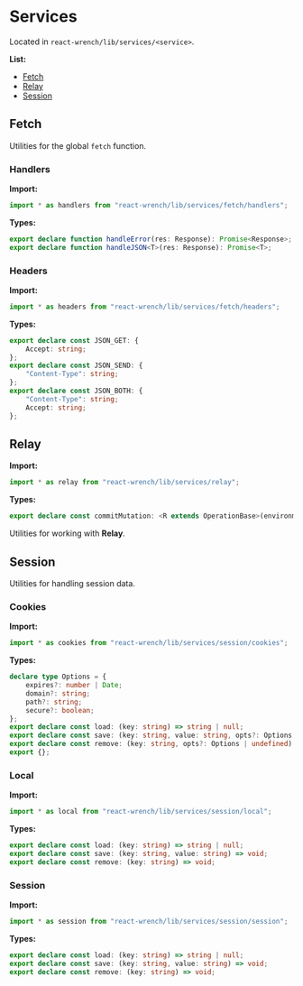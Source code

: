 # Services

Located in `react-wrench/lib/services/<service>`.

**List:**

* [Fetch](#fetch)
* [Relay](#relay)
* [Session](#session)

## Fetch

Utilities for the global `fetch` function.

### Handlers

**Import:**
```ts
import * as handlers from "react-wrench/lib/services/fetch/handlers";
```

**Types:**
```ts
export declare function handleError(res: Response): Promise<Response>;
export declare function handleJSON<T>(res: Response): Promise<T>;
```



### Headers

**Import:**
```ts
import * as headers from "react-wrench/lib/services/fetch/headers";
```

**Types:**
```ts
export declare const JSON_GET: {
    Accept: string;
};
export declare const JSON_SEND: {
    "Content-Type": string;
};
export declare const JSON_BOTH: {
    "Content-Type": string;
    Accept: string;
};
```



## Relay

**Import:**
```ts
import * as relay from "react-wrench/lib/services/relay";
```

**Types:**
```ts
export declare const commitMutation: <R extends OperationBase>(environment: Environment, config: Pick<MutationConfig<R>, "variables" | "configs" | "mutation" | "uploadables" | "optimisticUpdater" | "optimisticResponse" | "updater">) => Promise<R>;
```

Utilities for working with **Relay**.

## Session

Utilities for handling session data.

### Cookies

**Import:**
```ts
import * as cookies from "react-wrench/lib/services/session/cookies";
```

**Types:**
```ts
declare type Options = {
    expires?: number | Date;
    domain?: string;
    path?: string;
    secure?: boolean;
};
export declare const load: (key: string) => string | null;
export declare const save: (key: string, value: string, opts?: Options | undefined) => void;
export declare const remove: (key: string, opts?: Options | undefined) => void;
export {};
```



### Local

**Import:**
```ts
import * as local from "react-wrench/lib/services/session/local";
```

**Types:**
```ts
export declare const load: (key: string) => string | null;
export declare const save: (key: string, value: string) => void;
export declare const remove: (key: string) => void;
```



### Session

**Import:**
```ts
import * as session from "react-wrench/lib/services/session/session";
```

**Types:**
```ts
export declare const load: (key: string) => string | null;
export declare const save: (key: string, value: string) => void;
export declare const remove: (key: string) => void;
```


